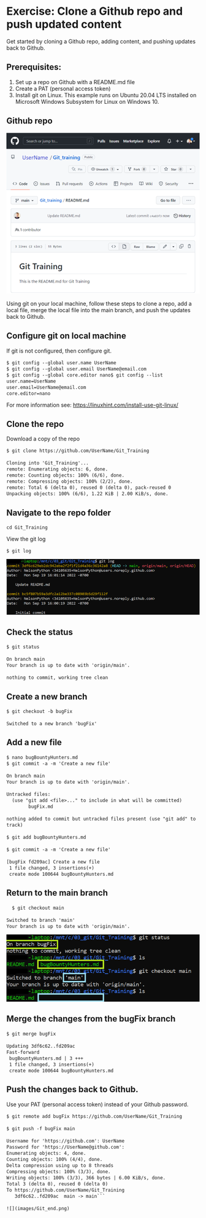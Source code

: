 # Exercise: Clone a Github repo and push updated content

Get started by cloning a Github repo, adding content, and pushing updates back to Github.

## Prerequisites: 

1. Set up a repo on Github with a README.md file
2. Create a PAT (personal access token)
3. Install git on Linux.  This example runs on Ubuntu 20.04 LTS installed on Microsoft Windows Subsystem for Linux on Windows 10.

## Github repo

![](images/Git_beg.png)

Using git on your local machine, follow these steps to clone a repo, add a local file, merge the local file into the main branch, and push the updates back to Github.

## Configure git on local machine
If git is not configured, then configure git.

```
$ git config --global user.name UserName
$ git config --global user.email UserName@email.com
$ git config --global core.editor nano$ git config --list
user.name=UserName
user.email=UserName@email.com
core.editor=nano
```
For more information see:  https://linuxhint.com/install-use-git-linux/

## Clone the repo

Download a copy of the repo

```
$ git clone https://github.com/UserName/Git_Training

Cloning into 'Git_Training'...
remote: Enumerating objects: 6, done.
remote: Counting objects: 100% (6/6), done.
remote: Compressing objects: 100% (2/2), done.
remote: Total 6 (delta 0), reused 0 (delta 0), pack-reused 0
Unpacking objects: 100% (6/6), 1.22 KiB | 2.00 KiB/s, done.
```

## Navigate to the repo folder

``` 
cd Git_Training
```

View the git log

```
$ git log
```

![Git log](images/log.png)


## Check the status

```
$ git status

On branch main
Your branch is up to date with 'origin/main'.

nothing to commit, working tree clean
```

## Create a new branch

```
$ git checkout -b bugFix

Switched to a new branch 'bugFix'
```

## Add a new file

```
$ nano bugBountyHunters.md
$ git commit -a -m 'Create a new file'

On branch main
Your branch is up to date with 'origin/main'.

Untracked files:
  (use "git add <file>..." to include in what will be committed)
        bugFix.md

nothing added to commit but untracked files present (use "git add" to track)

$ git add bugBountyHunters.md

$ git commit -a -m 'Create a new file'

[bugFix fd209ac] Create a new file
 1 file changed, 3 insertions(+)
 create mode 100644 bugBountyHunters.md
```

## Return to the main branch

```
  $ git checkout main

Switched to branch 'main'
Your branch is up to date with 'origin/main'.
```

![](images/bugFix-main.png)


## Merge the changes from the bugFix branch

```  
$ git merge bugFix
  
Updating 3df6c62..fd209ac
Fast-forward
 bugBountyHunters.md | 3 +++
 1 file changed, 3 insertions(+)
 create mode 100644 bugBountyHunters.md
```

## Push the changes back to Github.

  Use your PAT (personal access token) instead of your Github password.

```
$ git remote add bugFix https://github.com/UserName/Git_Training

$ git push -f bugFix main

Username for 'https://github.com': UserName
Password for 'https://UserName@github.com':
Enumerating objects: 4, done.
Counting objects: 100% (4/4), done.
Delta compression using up to 8 threads
Compressing objects: 100% (3/3), done.
Writing objects: 100% (3/3), 366 bytes | 6.00 KiB/s, done.
Total 3 (delta 0), reused 0 (delta 0)
To https://github.com/UserName/Git_Training
   3df6c62..fd209ac  main -> main```

![](images/Git_end.png)


